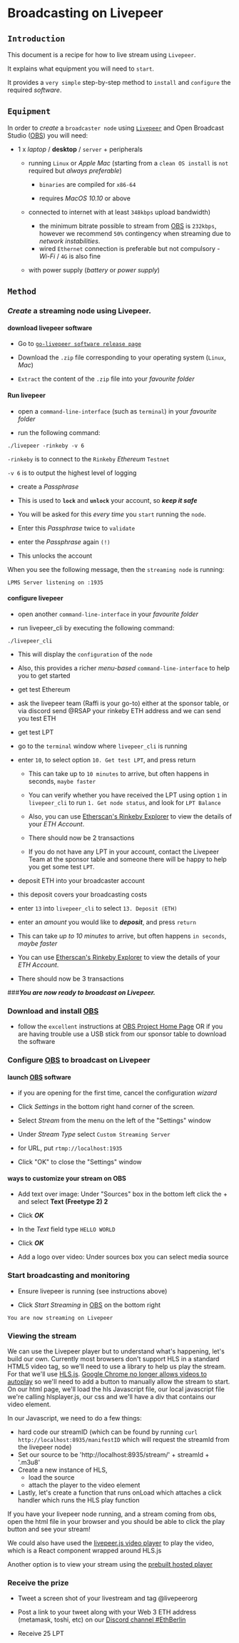 # Broadcasting on Livepeer

## `Introduction`

This document is a recipe for how to live stream using `Livepeer`.

It explains what equipment you will need to `start`.

It provides a `very simple` step-by-step method to `install` and `configure` the required _software_.

## `Equipment`

In order to _create_ a `broadcaster node` using [`Livepeer`](http://livepeer.org) and Open Broadcast Studio ([OBS](http://obsproject.com)) you will need:

- 1 x _laptop_ / **desktop** / `server` + peripherals

  - running `Linux` or _Apple Mac_ (starting from a `clean OS install` is `not` required but _always preferable_)

    - `binaries` are compiled for `x86-64`

    - requires _MacOS 10.10_ or above

  - connected to internet with at least `348kbps` upload bandwidth)

    - the minimum bitrate possible to stream from  [OBS](http://obsproject.com) is `232kbps`, however we recommend `50%` contingency when streaming due to _network instabilities_.
    - wired `Ethernet` connection is preferable but not compulsory - _Wi-Fi_ / `4G` is also fine

  - with power supply (_battery_ or _power supply_)

## `Method`

### _Create_ a streaming node using Livepeer.

#### download livepeer software

- Go to [`go-livepeer software release page`](https://github.com/livepeer/go-livepeer/releases)

- Download the `.zip` file corresponding to your operating system (`Linux`, _Mac_)

- `Extract` the content of the `.zip` file into your _favourite folder_

#### Run livepeer

- open a `command-line-interface` (such as `terminal`) in your _favourite folder_

- run the following command:

```
./livepeer -rinkeby -v 6
```

`-rinkeby` is to connect to the `Rinkeby` _Ethereum_ `Testnet`

`-v 6` is to output the highest level of logging

- create a _Passphrase_

 - This is used to **`lock`** and **`unlock`** your account, so _**keep it safe**_
 - You will be asked for this _every time_ you `start` running the `node`.
 - Enter this _Passphrase_ twice to `validate`


- enter the _Passphrase_ again `(!)`

 - This unlocks the account

When you see the following message, then the `streaming node` is running:

```
LPMS Server listening on :1935
```

#### configure livepeer

- open another `command-line-interface` in your _favourite folder_

- run livepeer_cli by executing the following command:

```
./livepeer_cli
```

- This will display the `configuration` of the `node`
- Also, this provides a richer _menu-based_ `command-line-interface` to help you to get started

- get test Ethereum

- ask the livepeer team (Raffi is your go-to) either at the sponsor table, or via discord send @RSAP your rinkeby ETH address and we can send you test ETH

- get test LPT

 - go to the `terminal` window where `livepeer_cli` is running

 - enter `10`, to select option `10. Get test LPT`, and press return

    - This can take up to `10 minutes` to arrive, but often happens in seconds, `maybe faster`

    - You can verify whether you have received the LPT using option `1` in `livepeer_cli` to run `1. Get node status`, and look for `LPT Balance`

    - Also, you can use [Etherscan's Rinkeby Explorer](https://rinkeby.etherscan.io) to view the details of your _ETH Account_.
    - There should now be 2 transactions

    - If you do not have any LPT in your account, contact the Livepeer Team at the sponsor table and someone there will be happy to help you get some test `LPT`.

- deposit ETH into your broadcaster account

 - this deposit covers your broadcasting costs

 - enter `13` into `livepeer_cli` to select `13. Deposit (ETH)`

 - enter an _amount_ you would like to _**deposit**_, and press `return`

 - This can take _up to 10 minutes_ to arrive, but often happens `in seconds`, _maybe faster_
 - You can use [Etherscan's Rinkeby Explorer](https://rinkeby.etherscan.io) to view the details of your _ETH Account_.

 - There should now be 3 transactions

###_**You are now ready to broadcast on Livepeer.**_

### Download and install [OBS](http://obsproject.com)

- follow the `excellent` instructions at [OBS Project Home Page](http://obsproject.com) OR if you are having trouble use a USB stick from our sponsor table to download the software 

### Configure [OBS](http://obsproject.com) to broadcast on Livepeer

#### launch [OBS](http://obsproject.com) software

- if you are opening for the first time, cancel the configuration _wizard_

- Click _Settings_ in the bottom right hand corner of the screen.

- Select _Stream_ from the menu on the left of the "Settings" window

- Under _Stream Type_ select `Custom Streaming Server`

- for URL, put `rtmp://localhost:1935`

- Click "OK" to close the "Settings" window

#### ways to customize your stream on OBS

- Add text over image: Under "Sources" box in the bottom left click the + and select **Text (Freetype 2) 2**

- Click _**OK**_

- In the _Text_ field type `HELLO WORLD`

- Click _**OK**_

- Add a logo over video: Under sources box you can select media source 

### Start broadcasting and monitoring

- Ensure livepeer is running (see instructions above)

- Click _Start Streaming_ in [OBS](http://obsproject.com) on the bottom right

```
You are now streaming on Livepeer
```

### Viewing the stream

We can use the Livepeer player but to understand what's happening, let's build our own.  Currently most browsers don't support HLS in a standard HTML5 video tag, so we'll need to use a library to help us play the stream.  For that we'll use [HLS.js](https://github.com/video-dev/hls.js/).  [Google Chrome no longer allows videos to autoplay](https://developers.google.com/web/updates/2017/09/autoplay-policy-changes) so we'll need to add a button to manually allow the stream to start.  
On our html page, we'll load the hls Javascript file, our local javascript file we're calling hlsplayer.js, our css and we'll have a div that contains our video element.  

In our Javascript, we need to do a few things:
- hard code our streamID (which can be found by running ```curl http://localhost:8935/manifestID``` which will request the streamId from the livepeer node)
- Set our source to be 'http://localhost:8935/stream/' + streamId + '.m3u8'
- Create a new instance of HLS,
  - load the source
  - attach the player to the video element
- Lastly, let's create a function that runs onLoad which attaches a click handler which runs the HLS play function

If you have your livepeer node running, and a stream coming from obs, open the html file in your browser and you should be able to click the play button and see your stream!  

We could also have used the [livepeer.js video player](https://github.com/livepeer/livepeerjs/tree/master/packages/chroma) to play the video, which is a React component wrapped around HLS.js

Another option is to view your stream using the [prebuilt hosted player](media.livepeer.org/player.html)

### Receive the prize 

- Tweet a screen shot of your livestream and tag @livepeerorg 

- Post a link to your tweet along with your Web 3 ETH address (metamask, toshi, etc) on our [Discord channel #EthBerlin](https://discord.gg/DCm68PT)

- Receive 25 LPT 
